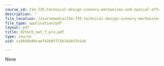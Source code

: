 ```yaml
---
course_id: 21m-735-technical-design-scenery-mechanisms-and-special-effects-spring-2004
description: ''
file_location: /coursemedia/21m-735-technical-design-scenery-mechanisms-and-special-effects-spring-2004/ca3b5bb80caef4269ff15b18a027e1ab_02tech_mat_f_pro.pdf
file_type: application/pdf
layout: pdf
title: 02tech_mat_f_pro.pdf
type: course
uid: ca3b5bb80caef4269ff15b18a027e1ab

---
```

None